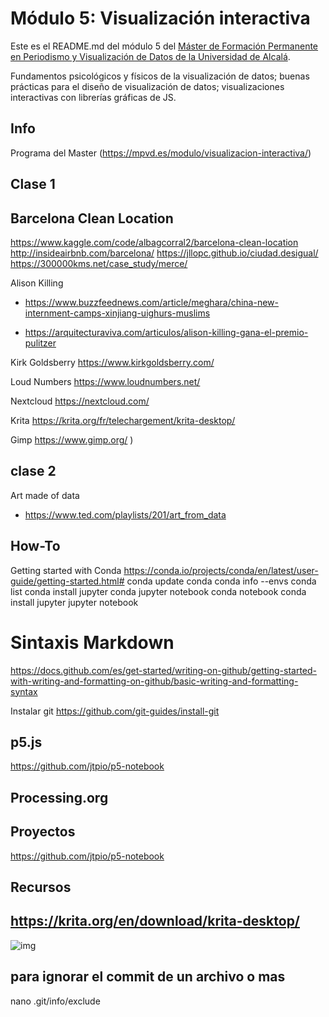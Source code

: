 # Módulo 5: Visualización interactiva


Este es el README.md del módulo 5 del [Máster de Formación
Permanente en Periodismo y Visualización de Datos de la Universidad de
Alcalá](https://mpvd.es).


Fundamentos psicológicos y físicos de la visualización de datos; 
buenas prácticas para el diseño de visualización de datos; 
visualizaciones interactivas con librerías gráficas de JS.



## Info
Programa del Master (https://mpvd.es/modulo/visualizacion-interactiva/)




## Clase 1

## Barcelona Clean Location
https://www.kaggle.com/code/albagcorral2/barcelona-clean-location
http://insideairbnb.com/barcelona/
https://jllopc.github.io/ciudad.desigual/
https://300000kms.net/case_study/merce/


Alison Killing
  - https://www.buzzfeednews.com/article/meghara/china-new-internment-camps-xinjiang-uighurs-muslims

  - https://arquitecturaviva.com/articulos/alison-killing-gana-el-premio-pulitzer

Kirk Goldsberry
https://www.kirkgoldsberry.com/


Loud Numbers
https://www.loudnumbers.net/

Nextcloud
https://nextcloud.com/

Krita
https://krita.org/fr/telechargement/krita-desktop/


Gimp
https://www.gimp.org/
)
## clase 2
 
Art made of data
  - https://www.ted.com/playlists/201/art_from_data



## How-To
Getting started with Conda
https://conda.io/projects/conda/en/latest/user-guide/getting-started.html#
 conda update conda
 conda info --envs
 conda list
 conda install jupyter
 conda jupyter notebook
 conda notebook
 conda install jupyter
jupyter notebook
# Sintaxis Markdown
https://docs.github.com/es/get-started/writing-on-github/getting-started-with-writing-and-formatting-on-github/basic-writing-and-formatting-syntax

Instalar git https://github.com/git-guides/install-git
## p5.js
https://github.com/jtpio/p5-notebook
## Processing.org


## Proyectos
https://github.com/jtpio/p5-notebook

## Recursos
https://krita.org/en/download/krita-desktop/
---

![img](./img/logo.svg)


## para ignorar el commit de un archivo o mas
  nano  .git/info/exclude

